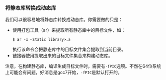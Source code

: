 ### 将静态库转换成动态库

我们可以很容易地将静态库转换成动态库。你需要做的只是：

- 使用打包工具（ar）来提取所有静态库中的目标文件，如：
    ```
    $ ar -x <static library>.a
    ```
    执行该命令会把静态库中的目标文件集合提取到当前目录。
- 链接器使用提取出来的目标文件集合来构建动态库。

注意，在构建静态库，编译生成目标文件时，需要有`-fPIC`选项。不然在64位系统上可能会有问题，好消息是gcc7开始，`-fPIC`是默认打开的。

